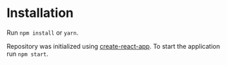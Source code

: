 # Installation
Run `npm install` or `yarn`.

Repository was initialized using [create-react-app](https://github.com/facebook/create-react-app). To start the application run `npm start`.
